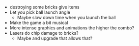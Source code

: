 - destroying some bricks give items
- Let you pick ball launch angle
	- Maybe slow down time when you launch the ball
- Make the game a bit musical
- More intense graphics and animations the higher the combo?
- Lasers do chip damage to bricks?
	- Maybe and upgrade that allows that?